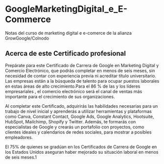 # GoogleMarketingDigital_e_E-Commerce
Notas del curso de marketing digital e e-comerce de la alianza GrowGoogle/Colnodo

## Acerca de este Certificado profesional
Prepárate para este Certificado de Carrera de Google en Marketing Digital y Comercio Electrónico, que podrás completar en menos de seis meses, sin necesidad de contar con experiencia previa ni acreditar título universitario. Las empresas están a la búsqueda de talento para ocupar puestos laborales en estas áreas de alto crecimiento.Para el  86 % de las y los líderes empresariales , el comercio electrónico será el canal de ventas más importante para el crecimiento de sus organizaciones.

Al completar este Certificado, adquirirás las habilidades necesarias para un trabajo de nivel inicial y aprenderás a utilizar herramientas y plataformas como Canva, Constant Contact, Google Ads, Google Analytics, Hootsuite, HubSpot, Mailchimp, Shopify y Twitter. Además, te formarás con especialistas de Google y crearás un portafolio con proyectos, como clientes ideales y calendarios de redes sociales, para mostrar a posibles empleadores.

El 75% de quienes se gradúan en los Certificados de Carrera de Google en los Estados Unidos aseguran haber mejorado su situación laboral en menos de seis meses.1
